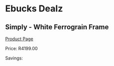 
# Ebucks Dealz
## Simply - White Ferrograin Frame
[Product Page](https://www.ebucks.com/web/shop/productSelected.do?prodId=1144876110&catId=1130195724)

Price: R4199.00

Savings: 


	